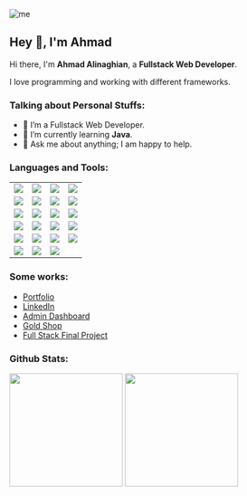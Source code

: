 ![me](https://github.com/ahmadaad62/ahmadaad62/raw/master/assets/me.gif)

## Hey 👋, I'm Ahmad

Hi there, I'm **Ahmad Alinaghian**, a **Fullstack Web Developer**.

I love programming and working with different frameworks.

### Talking about Personal Stuffs:

- 👨 I’m a Fullstack Web Developer.
- 🌱 I’m currently learning **Java**.
- 💬 Ask me about anything; I am happy to help.

#### <h3 align="left">Languages and Tools:</h3>

|  |  |  |  |
|---|---|---|---|
|<image src="https://img.shields.io/badge/HTML5-E34F26?style=for-the-badge&logo=html5&logoColor=white">|<image src="https://img.shields.io/badge/CSS-239120?&style=for-the-badge&logo=css3&logoColor=white">|<image src="https://img.shields.io/badge/JavaScript-F7DF1E?style=for-the-badge&logo=javascript&logoColor=black">|<image src="https://img.shields.io/badge/GitHub-100000?style=for-the-badge&logo=github&logoColor=white">|
|<image src="https://img.shields.io/badge/NPM-%23000000.svg?style=for-the-badge&logo=npm&logoColor=white">|<image src="https://img.shields.io/badge/SASS-hotpink.svg?style=for-the-badge&logo=SASS&logoColor=white">|<image src="https://img.shields.io/badge/netlify-%23000000.svg?style=for-the-badge&logo=netlify&logoColor=#00C7B7">|<image src="https://img.shields.io/badge/git-%23F05033.svg?style=for-the-badge&logo=git&logoColor=white">|
|<image src="https://img.shields.io/badge/github-%23121011.svg?style=for-the-badge&logo=github&logoColor=white">|<image src="https://img.shields.io/badge/Python-3776AB?style=for-the-badge&logo=python&logoColor=white">|<image src="https://img.shields.io/badge/Java-007396?style=for-the-badge&logo=java&logoColor=white">|<image src="https://img.shields.io/badge/Firebase-FFCA28?style=for-the-badge&logo=firebase&logoColor=black">|
|<image src="https://img.shields.io/badge/MongoDB-47A248?style=for-the-badge&logo=mongodb&logoColor=white">|<image src="https://img.shields.io/badge/Express-000000?style=for-the-badge&logo=express&logoColor=white">|<image src="https://img.shields.io/badge/SCSS-hotpink.svg?style=for-the-badge&logo=SASS&logoColor=white">|<image src="https://img.shields.io/badge/Material--UI-0081CB?style=for-the-badge&logo=material-ui&logoColor=white">|
|<image src="https://img.shields.io/badge/Tailwind%20CSS-38B2AC?style=for-the-badge&logo=tailwind-css&logoColor=white">|<image src="https://img.shields.io/badge/Trello-0079BF?style=for-the-badge&logo=trello&logoColor=white">|<image src="https://img.shields.io/badge/Redux-764ABC?style=for-the-badge&logo=redux&logoColor=white">|<image src="https://img.shields.io/badge/React-20232A?style=for-the-badge&logo=react&logoColor=61DAFB">|
|<image src="https://img.shields.io/badge/Node.js-43853D?style=for-the-badge&logo=node.js&logoColor=white">|<image src="https://img.shields.io/badge/VS%20Code-007ACC?style=for-the-badge&logo=visual-studio-code&logoColor=white">|<image src="https://img.shields.io/badge/Eclipse-2C2255?style=for-the-badge&logo=eclipse&logoColor=white">| |

### Some works:

- [Portfolio](https://ahmadalinaghian.info)
- [LinkedIn](https://www.linkedin.com/in/ahmad-alinaghian-17a773183/)
- [Admin Dashboard](https://resplendent-liger-fde8c2.netlify.app)
- [Gold Shop](https://stirring-praline-529562.netlify.app/) 
- [Full Stack Final Project]([https://your-final-project-link](https://gold-shop2-aqiq.netlify.app/))

### Github Stats:

<p>
  <img src="https://github-readme-stats.vercel.app/api/top-langs/?username=ahmadad62&count_private=true&theme=dracula" height="200">
  <img src="https://github-readme-stats.vercel.app/api?username=ahmadad62&hide=stars&show_icons=true&theme=dracula&line_height=40" height="200">
</p>
